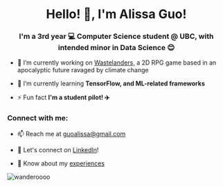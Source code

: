 <h1 align="center">Hello! 👋, I'm Alissa Guo!</h1>
<h3 align="center">I'm a 3rd year 💻 Computer Science student @ UBC, with intended minor in Data Science 😊</h3>


- 🔭 I’m currently working on [Wastelanders,](https://github.com/anjx123/Wastelanders) a 2D RPG game based in an apocalyptic future ravaged by climate change

- 🌱 I’m currently learning **TensorFlow, and ML-related frameworks**

- ⚡ Fun fact **I'm a student pilot! ✈️**

<h3 align="left">Connect with me:</h3>

- 📫 Reach me at [guoalissa@gmail.com](guoalissa@gmail.com)

- 💬 Let's connect on [LinkedIn](https://www.linkedin.com/in/alissa-guo/)!

- 📄 Know about my [experiences](http://bit.ly/alissaresume)

<p><img align="center" src="https://github-readme-stats.vercel.app/api/top-langs?username=wanderoooo&show_icons=true&locale=en&layout=compact" alt="wanderoooo" /></p>
